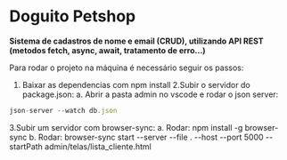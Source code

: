 # Doguito Petshop
**Sistema de cadastros de nome e email (CRUD), utilizando API REST (metodos fetch, async, await, tratamento de erro...)**

Para rodar o projeto na máquina é necessário seguir os passos:
1. Baixar as dependencias com npm install
2.Subir o servidor do package.json:
  a. Abrir a pasta admin no vscode e rodar o json server: 
```js
json-server --watch db.json
```
3.Subir um servidor com browser-sync:
  a. Rodar: npm install -g browser-sync
  b. Rodar: browser-sync start --server --file . --host --port 5000 --startPath admin/telas/lista_cliente.html
